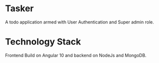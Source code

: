 # Tasker

A todo application armed with User Authentication and Super admin role.

# Technology Stack

Frontend Build on Angular 10 and backend on NodeJs and MongoDB.
